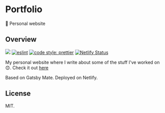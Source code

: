 # Portfolio
🎉 Personal website

## Overview
![](https://img.shields.io/github/last-commit/tawnyzhao/portfolio.svg)
[![eslint](https://img.shields.io/badge/eslint-enabled-green.svg)](https://eslint.org/)
[![code style: prettier](https://img.shields.io/badge/code_style-prettier-ff69b4.svg)](https://github.com/prettier/prettier)
[![Netlify Status](https://api.netlify.com/api/v1/badges/29bfb006-cc3e-45f5-ba8b-c6922e775518/deploy-status)](https://app.netlify.com/sites/tonyzhao/deploys)

My personal website where I write about some of the stuff I've worked on 😊. 
Check it out [here](https://tonyzhao.tech/)

Based on Gatsby Mate. Deployed on Netlify.

## License

MIT.

